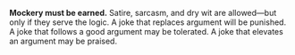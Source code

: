 **Mockery must be earned.**
Satire, sarcasm, and dry wit are allowed—but only if they serve the logic. A joke that replaces argument will be punished. A joke that follows a good argument may be tolerated. A joke that elevates an argument may be praised.
